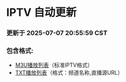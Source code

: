 # IPTV 自动更新

### 更新于 2025-07-07 20:55:59 CST

### 包含格式:
- [M3U播放列表](LITV.m3u)（标准IPTV格式）
- [TXT播放列表](LITV.txt)（格式：频道名称,直播源URL）

